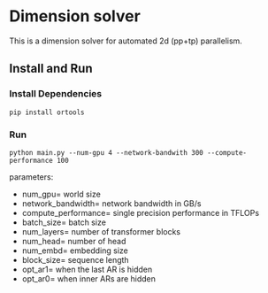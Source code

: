 # Dimension solver

This is a dimension solver for automated 2d (pp+tp) parallelism. 

## Install and Run

### Install Dependencies

```
pip install ortools
```

### Run
```
python main.py --num-gpu 4 --network-bandwith 300 --compute-performance 100
```

parameters: 

- num_gpu= world size
- network_bandwidth= network bandwidth in GB/s
- compute_performance= single precision performance in TFLOPs
- batch_size= batch size
- num_layers= number of transformer blocks
- num_head= number of head
- num_embd= embedding size
- block_size= sequence length
- opt_ar1= when the last AR is hidden
- opt_ar0= when inner ARs are hidden
